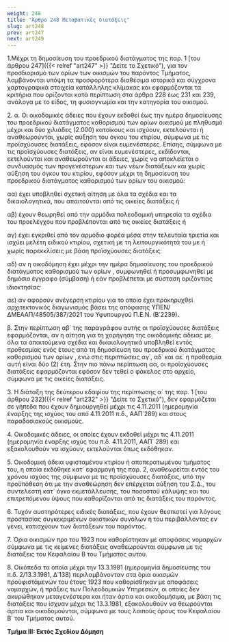 ```yaml
---
weight: 248
title: "Άρθρο 248 Μεταβατικές διατάξεις"
slug: art248
prev: art247
next: art249
---
```


1.Μέχρι τη δημοσίευση του προεδρικού διατάγματος της παρ. 1 [του άρθρου 247]({{< relref "art247" >}} "Δείτε το Σχετικό"), για τον προσδιορισμό των ορίων των οικισμών του παρόντος Τμήματος, λαμβάνονται υπόψη τα προσφορότερα διαθέσιμα ιστορικά και σύγχρονα χαρτογραφικά στοιχεία κατάλληλης κλίμακας και εφαρμόζονται τα κριτήρια που ορίζονται κατά περίπτωση στα άρθρα 228 έως 231 και 239, ανάλογα με το είδος, τη φυσιογνωμία και την κατηγορία του οικισμού.

2\. α. Οι οικοδομικές άδειες που έχουν εκδοθεί έως την ημέρα δημοσίευσης του προεδρικού διατάγματος καθορισμού των ορίων οικισμού με πληθυσμό μέχρι και δύο χιλιάδες (2.000) κατοίκους και ισχύουν, εκτελούνται ή αναθεωρούνται, χωρίς αύξηση του όγκου του κτιρίου, σύμφωνα με τις προϊσχύουσες διατάξεις, εφόσον είναι ευμενέστερες. Επίσης, σύμφωνα με τις προϊσχύουσες διατάξεις, αν είναι ευμενέστερες, εκδίδονται, εκτελούνται και αναθεωρούνται οι άδειες, χωρίς να αποκλείεται ο συνδυασμός των προγενέστερων και των νέων διατάξεων και χωρίς αύξηση του όγκου του κτιρίου, εφόσον μέχρι τη δημοσίευση του προεδρικού διατάγματος καθορισμού των ορίων του οικισμού:

αα) έχει υποβληθεί σχετική αίτηση με όλα τα σχέδια και τα δικαιολογητικά, που απαιτούνται από τις οικείες διατάξεις ή

αβ) έχουν θεωρηθεί από την αρμόδια πολεοδομική υπηρεσία τα σχέδια του προελέγχου που προβλέπονται από τις οικείες διατάξεις ή

αγ) έχει εγκριθεί από τον αρμόδιο φορέα μέσα στην τελευταία τριετία και ισχύει μελέτη ειδικού κτιρίου, σχετική με τη λειτουργικότητά του με ή χωρίς παρεκκλίσεις με βάση προϊσχύουσες διατάξεις<sup>.</sup>

αδ) αν η οικοδόμηση έχει μέχρι την ημέρα δημοσίευσης του προεδρικού διατάγματος καθορισμού των ορίων , συμφωνηθεί ή προσυμφωνηθεί με δημόσιο έγγραφο (σύμβαση) ή εάν προβλέπεται με σύσταση οριζόντιας ιδιοκτησίας<sup>.</sup>

αε) αν αφορούν ανέγερση κτιρίου για το οποίο έχει προκηρυχθεί αρχιτεκτονικός διαγωνισμός βάσει της απόφασης ΥΠΕΝ/ΔΜΕΑΑΠ/48505/387/2021 του Υφυπουργού Π.Ε.Ν. (Β΄2239)**.**

β. Στην περίπτωση αβ΄ της παραγράφου αυτής οι προϊσχύουσες διατάξεις εφαρμόζονται, αν η αίτηση για τη χορήγηση της οικοδομικής άδειας με όλα τα απαιτούμενα σχέδια και δικαιολογητικά υποβληθεί εντός προθεσμίας ενός έτους από τη δημοσίευση του προεδρικού διατάγματος καθορισμού των ορίων , ενώ στις περιπτώσεις αγ΄, αδ΄ και αε΄ η προθεσμία αυτή είναι δύο (2) έτη. Στην πιο πάνω περίπτωση αα, οι προϊσχύουσες διατάξεις εφαρμόζονται εφόσον δεν τεθεί ο φάκελος στο αρχείο, σύμφωνα με τις οικείες διατάξεις.

3\. Η διάταξη της δεύτερου εδαφίου της περίπτωσης α΄ της παρ. 1 [του άρθρου 232]({{< relref "art232" >}} "Δείτε το Σχετικό"), δεν εφαρμόζεται σε γήπεδα που έχουν δημιουργηθεί μέχρι τις 4.11.2011 (ημερομηνία έναρξης της ισχύος του από 4.11.2011 π.δ., ΑΑΠ΄289) και στους παραδοσιακούς οικισμούς.

4\. Οικοδομικές άδειες, οι οποίες έχουν εκδοθεί μέχρι τις 4.11.2011 (ημερομηνία έναρξης ισχύς του π.δ. 4.11.2011, ΑΑΠ΄ 289) και εξακολουθούν να ισχύουν, εκτελούνται όπως εκδόθηκαν.

5\. Οικοδομική άδεια υφισταμένου κτιρίου ή αποπερατωμένου τμήματος του, η οποία εκδόθηκε κατ\` εφαρμογή της παρ. 2, αναθεωρείται εντός του χρόνου ισχύος της σύμφωνα με τις προϊσχύουσες διατάξεις, υπό την προϋπόθεση ότι με την αναθεώρηση δεν επέρχεται αύξηση του Σ.Δ., του συντελεστή κατ\` όγκο εκμετάλλευσης, του ποσοστού κάλυψης και του επιτρεπόμενου ύψους που καθορίζονται από τις διατάξεις του παρόντος.

6\. Τυχόν αυστηρότερες ειδικές διατάξεις, που έχουν θεσπιστεί για λόγους προστασίας συγκεκριμένων οικιστικών συνόλων ή του περιβάλλοντος εν γένει, κατισχύουν των διατάξεων του παρόντος.

7\. Όρια οικισμών προ του 1923 που καθορίστηκαν με αποφάσεις νομαρχών σύμφωνα με τις κείμενες διατάξεις αναθεωρούνται σύμφωνα με τις διατάξεις του Κεφαλαίου Β του Τμήματος αυτού.

8\. Οικόπεδα τα οποία μέχρι την 13.3.1981 (ημερομηνία δημοσίευσης του π.δ. 2/13.3.1981, Δ΄138) περιλαμβάνονταν στα όρια οικισμών προϋφιστάμενων του έτους 1923 που καθορίσθηκαν με αποφάσεις νομαρχών, ή πράξεις των Πολεοδομικών Υπηρεσιών, οι οποίες δεν ακυρώθηκαν μεταγενέστερα και ήταν άρτια και οικοδομήσιμα, με βάση τις διατάξεις που ίσχυαν μέχρι τις 13.3.1981, εξακολουθούν να θεωρούνται άρτια και οικοδομούνται, σύμφωνα με τους λοιπούς όρους του Κεφαλαίου Β΄ του Τμήματος αυτού.

**Τμήμα ΙΙΙ: Εκτός Σχεδίου Δόμηση**


